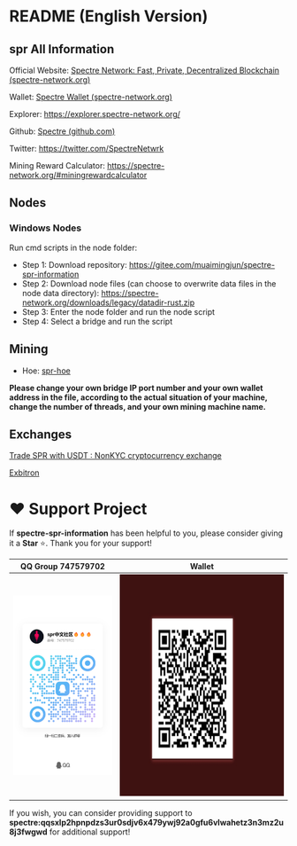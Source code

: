 # README (English Version)

## spr All Information

Official Website: [Spectre Network: Fast, Private, Decentralized Blockchain (spectre-network.org)](https://spectre-network.org/)

Wallet: [Spectre Wallet (spectre-network.org)](https://wallet.spectre-network.org/)

Explorer: <https://explorer.spectre-network.org/>

Github: [Spectre (github.com)](https://github.com/spectre-project)

Twitter: <https://twitter.com/SpectreNetwrk>

Mining Reward Calculator: <https://spectre-network.org/#miningrewardcalculator>

## Nodes

### Windows Nodes

Run cmd scripts in the node folder:

- Step 1: Download repository: <https://gitee.com/muaimingjun/spectre-spr-information>
- Step 2: Download node files (can choose to overwrite data files in the node data directory): <https://spectre-network.org/downloads/legacy/datadir-rust.zip>
- Step 3: Enter the node folder and run the node script
- Step 4: Select a bridge and run the script

## Mining

- Hoe: [spr-hoe](https://github.com/hyh1750522171/spectre-spr-information/releases/tag/v0.3.6)

**Please change your own bridge IP port number and your own wallet address in the file, according to the actual situation of your machine, change the number of threads, and your own mining machine name.**

## Exchanges

[Trade SPR with USDT : NonKYC cryptocurrency exchange](https://nonkyc.io/market/SPR_USDT)

[Exbitron](https://exbitron.com/trade?market=SPR-USDT)

# ♥️ Support Project

<p>If <b>spectre-spr-information</b> has been helpful to you, please consider giving it a <b>Star</b> ⭐. Thank you for your support!</p>
<table>
<thead>
<tr>
<th align="center">QQ Group 747579702</th>
<th align="center">Wallet</th>
</tr>
</thead>
<tbody><tr>
<td align="center"><img src="./img/qq.jpg" alt="QQ Group 747579702" height="324" width="250"></td>
<td align="center"><img src="./img/dashang.png" alt="Wallet" height="400" width="480"></td>
</tr>
</tbody>
</table>
<p>If you wish, you can consider providing support to <b>spectre:qqsxlp2hpnpdzs3ur0sdjv6x479ywj92a0gfu6vlwahetz3n3mz2u8j3fwgwd</b> for additional support!</p>
